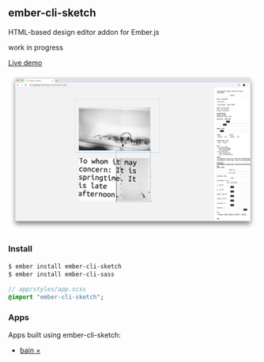 ## ember-cli-sketch

HTML-based design editor addon for Ember.js

work in progress

[Live demo](https://quatsch-e12c5.firebaseapp.com/experiments/editors)

![screenshot](https://raw.githubusercontent.com/ampatspell/ember-cli-sketch/master/screenshot.png)

### Install

```
$ ember install ember-cli-sketch
$ ember install ember-cli-sass
```

``` sass
// app/styles/app.scss
@import "ember-cli-sketch";
```

### Apps

Apps built using ember-cli-sketch:

* [bain ×](https://getbain.com/)
